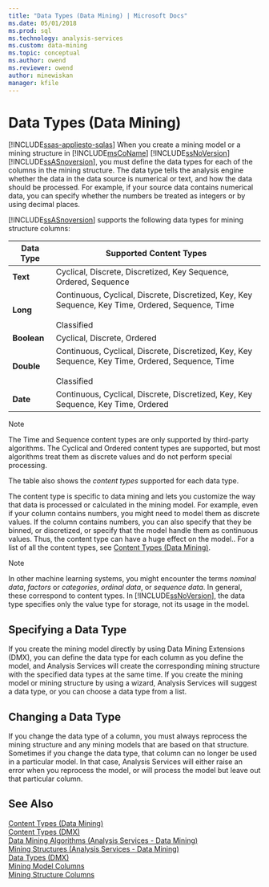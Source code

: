 ```yaml
---
title: "Data Types (Data Mining) | Microsoft Docs"
ms.date: 05/01/2018
ms.prod: sql
ms.technology: analysis-services
ms.custom: data-mining
ms.topic: conceptual
ms.author: owend
ms.reviewer: owend
author: minewiskan
manager: kfile
---
```

# Data Types (Data Mining)
[!INCLUDE[ssas-appliesto-sqlas](../../includes/ssas-appliesto-sqlas.md)]
  When you create a mining model or a mining structure in [!INCLUDE[msCoName](../../includes/msconame-md.md)] [!INCLUDE[ssNoVersion](../../includes/ssnoversion-md.md)] [!INCLUDE[ssASnoversion](../../includes/ssasnoversion-md.md)], you must define the data types for each of the columns in the mining structure. The data type tells the analysis engine whether the data in the data source is numerical or text, and how the data should be processed. For example, if your source data contains numerical data, you can specify whether the numbers be treated as integers or by using decimal places.  
  
 [!INCLUDE[ssASnoversion](../../includes/ssasnoversion-md.md)] supports the following data types for mining structure columns:  
  
|Data Type|Supported Content Types|  
|---------------|-----------------------------|  
|**Text**|Cyclical, Discrete, Discretized, Key Sequence, Ordered, Sequence|  
|**Long**|Continuous, Cyclical, Discrete, Discretized, Key, Key Sequence, Key Time, Ordered, Sequence, Time<br /><br /> Classified|  
|**Boolean**|Cyclical, Discrete, Ordered|  
|**Double**|Continuous, Cyclical, Discrete, Discretized, Key, Key Sequence, Key Time, Ordered, Sequence, Time<br /><br /> Classified|  
|**Date**|Continuous, Cyclical, Discrete, Discretized, Key, Key Sequence, Key Time, Ordered|  
  
> [!NOTE]  
>  The Time and Sequence content types are only supported by third-party algorithms. The Cyclical and Ordered content types are supported, but most algorithms treat them as discrete values and do not perform special processing.  
  
 The table also shows the *content types* supported for each data type.  
  
 The content type is specific to data mining and lets you customize the way that data is processed or calculated in the mining model. For example, even if your column contains numbers, you might need to model them as discrete values. If the column contains numbers, you can also specify that they be binned, or discretized, or specify that the model handle them as continuous values. Thus, the content type can have a huge effect on the model.. For a list of all the content types, see [Content Types &#40;Data Mining&#41;](../../analysis-services/data-mining/content-types-data-mining.md).  
  
> [!NOTE]  
>  In other machine learning systems, you might encounter the terms *nominal data*, *factors* or *categories*, *ordinal data*, or *sequence data*. In general, these correspond to content types. In [!INCLUDE[ssNoVersion](../../includes/ssnoversion-md.md)], the data type specifies only the value type for storage, not its usage in the model.  
  
## Specifying a Data Type  
 If you create the mining model directly by using Data Mining Extensions (DMX), you can define the data type for each column as you define the model, and Analysis Services will create the corresponding mining structure with the specified data types at the same time. If you create the mining model or mining structure by using a wizard, Analysis Services will suggest a data type, or you can choose a data type from a list.  
  
## Changing a Data Type  
 If you change the data type of a column, you must always reprocess the mining structure and any mining models that are based on that structure. Sometimes if you change the data type, that column can no longer be used in a particular model. In that case, Analysis Services will either raise an error when you reprocess the model, or will process the model but leave out that particular column.  
  
## See Also  
 [Content Types &#40;Data Mining&#41;](../../analysis-services/data-mining/content-types-data-mining.md)   
 [Content Types &#40;DMX&#41;](../../dmx/content-types-dmx.md)   
 [Data Mining Algorithms &#40;Analysis Services - Data Mining&#41;](../../analysis-services/data-mining/data-mining-algorithms-analysis-services-data-mining.md)   
 [Mining Structures &#40;Analysis Services - Data Mining&#41;](../../analysis-services/data-mining/mining-structures-analysis-services-data-mining.md)   
 [Data Types &#40;DMX&#41;](../../dmx/data-types-dmx.md)   
 [Mining Model Columns](../../analysis-services/data-mining/mining-model-columns.md)   
 [Mining Structure Columns](../../analysis-services/data-mining/mining-structure-columns.md)  
  
  
